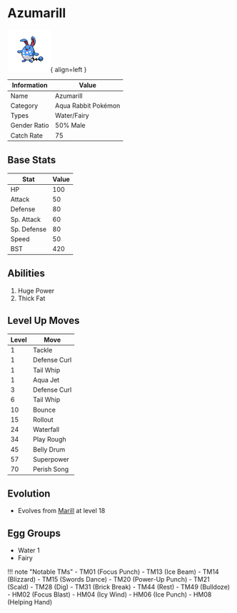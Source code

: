 # Azumarill

![Azumarill](../images/pokemon/184.png){ align=left }

| Information | Value |
|------------|--------|
| Name | Azumarill |
| Category | Aqua Rabbit Pokémon |
| Types | Water/Fairy |
| Gender Ratio | 50% Male |
| Catch Rate | 75 |

## Base Stats

| Stat | Value |
|------|-------|
| HP | 100 |
| Attack | 50 |
| Defense | 80 |
| Sp. Attack | 60 |
| Sp. Defense | 80 |
| Speed | 50 |
| BST | 420 |

## Abilities
1. Huge Power
2. Thick Fat

## Level Up Moves
| Level | Move |
|-------|------|
| 1 | Tackle |
| 1 | Defense Curl |
| 1 | Tail Whip |
| 1 | Aqua Jet |
| 3 | Defense Curl |
| 6 | Tail Whip |
| 10 | Bounce |
| 15 | Rollout |
| 24 | Waterfall |
| 34 | Play Rough |
| 45 | Belly Drum |
| 57 | Superpower |
| 70 | Perish Song |

## Evolution
- Evolves from [Marill](183-marill.md) at level 18

## Egg Groups
- Water 1
- Fairy

!!! note "Notable TMs"
    - TM01 (Focus Punch)
    - TM13 (Ice Beam)
    - TM14 (Blizzard)
    - TM15 (Swords Dance)
    - TM20 (Power-Up Punch)
    - TM21 (Scald)
    - TM28 (Dig)
    - TM31 (Brick Break)
    - TM44 (Rest)
    - TM49 (Bulldoze)
    - HM02 (Focus Blast)
    - HM04 (Icy Wind)
    - HM06 (Ice Punch)
    - HM08 (Helping Hand)
